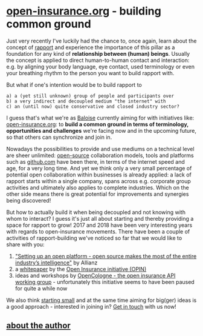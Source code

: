 # [open-insurance.org](https://open-insurance.org) - building common ground

Just very recently I've luckily had the chance to, once again, learn about the concept of [rapport](https://en.wikipedia.org/wiki/rapport) and experience the importance of this pillar as a foundation for any kind of **relationship between (human) beings**. Usually the concept is applied to direct human-to-human contact and interaction: e.g. by aligning your body language, eye contact, used terminology or even your breathing rhythm to the person you want to build rapport with.

But what if one's intention would be to build rapport to 
```
a) a (yet still unknown) group of people and participants over 
b) a very indirect and decoupled medium "the internet" with
c) an (until now) quite conservative and closed industry sector? 
```

I guess that's what we're as [Baloise](https://www.baloise.com) currently aiming for with initiatives like: [open-insurance.org](https://open-insurance.org): to **build a common ground in terms of terminology, opportunities and challenges** we're facing now and in the upcoming future, so that others can synchronize and join in.

Nowadays the possibilities to provide and use mediums on a technical level are sheer unlimited: [open-source](https://en.wikipedia.org/wiki/open_source) collaboration models, tools and platforms such as [github.com](https://github.com/baloise) have been there, in terms of the internet speed and age, for a very long time. And yet we think only a very small percentage of potential open collaboration within businesses is already applied: a lack of rapport starts within a single company, spans across e.g. corporate group activities and ultimately also applies to complete industries. Which on the other side means there is great potential for improvements and synergies being discovered!

But how to actually build it when being decoupled and not knowing with whom to interact? I guess it's just all about starting and thereby providing a space for rapport to grow! 2017 and 2018 have been very interesting years with regards to open-insurance movements. There have been a couple of activities of rapport-building we've noticed so far that we would like to share with you:

1) ["Setting up an open platform - open source makes the most of the entire industry’s intelligence"](https://www.allianz.com/en/press/news/business/insurance/180129-allianz-sets-up-open-platform.html) by Allianz
2) a [whitepaper](https://github.com/OpenInsurance/whitepaper#open-insurance) by the [Open Insurance initiative (OPIN)](https://openinsurance.io)
3) ideas and workshops by [OpenCologne - the open insurance API working group](http://deliverythinking.com/insurance-to-stay/) - unfortunately this initiative seems to have been paused for quite a while now

We also think [starting small](https://github.com/baloise/open-source#our-goals) and at the same time aiming for big(ger) ideas is a good approach - interested in joining in? [Get in touch](mailto:Group.CH_Open-Source@baloise.ch) with us now!

## [about the author](http://www.mtiede.de)
